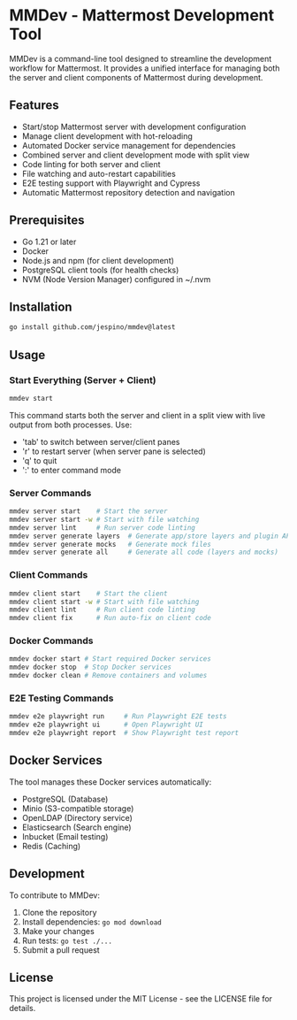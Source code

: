 # MMDev - Mattermost Development Tool

MMDev is a command-line tool designed to streamline the development workflow for Mattermost. It provides a unified interface for managing both the server and client components of Mattermost during development.

## Features

- Start/stop Mattermost server with development configuration
- Manage client development with hot-reloading
- Automated Docker service management for dependencies
- Combined server and client development mode with split view
- Code linting for both server and client
- File watching and auto-restart capabilities
- E2E testing support with Playwright and Cypress
- Automatic Mattermost repository detection and navigation

## Prerequisites

- Go 1.21 or later
- Docker
- Node.js and npm (for client development)
- PostgreSQL client tools (for health checks)
- NVM (Node Version Manager) configured in ~/.nvm

## Installation

```bash
go install github.com/jespino/mmdev@latest
```

## Usage

### Start Everything (Server + Client)

```bash
mmdev start
```

This command starts both the server and client in a split view with live output from both processes. Use:
- 'tab' to switch between server/client panes
- 'r' to restart server (when server pane is selected)
- 'q' to quit
- ':' to enter command mode

### Server Commands

```bash
mmdev server start    # Start the server
mmdev server start -w # Start with file watching
mmdev server lint     # Run server code linting
mmdev server generate layers  # Generate app/store layers and plugin API
mmdev server generate mocks   # Generate mock files
mmdev server generate all     # Generate all code (layers and mocks)
```

### Client Commands

```bash
mmdev client start    # Start the client
mmdev client start -w # Start with file watching
mmdev client lint     # Run client code linting
mmdev client fix      # Run auto-fix on client code
```

### Docker Commands

```bash
mmdev docker start # Start required Docker services
mmdev docker stop  # Stop Docker services
mmdev docker clean # Remove containers and volumes
```

### E2E Testing Commands

```bash
mmdev e2e playwright run     # Run Playwright E2E tests
mmdev e2e playwright ui      # Open Playwright UI
mmdev e2e playwright report  # Show Playwright test report
```

## Docker Services

The tool manages these Docker services automatically:
- PostgreSQL (Database)
- Minio (S3-compatible storage)
- OpenLDAP (Directory service)
- Elasticsearch (Search engine)
- Inbucket (Email testing)
- Redis (Caching)

## Development

To contribute to MMDev:

1. Clone the repository
2. Install dependencies: `go mod download`
3. Make your changes
4. Run tests: `go test ./...`
5. Submit a pull request

## License

This project is licensed under the MIT License - see the LICENSE file for details.
